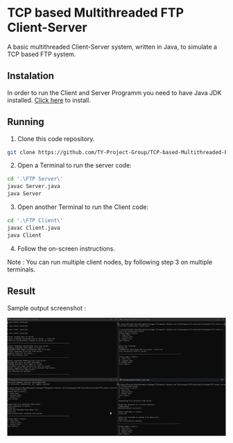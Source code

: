 # TCP based Multithreaded FTP Client-Server
A basic multithreaded Client-Server system, written in Java, to simulate a TCP based FTP system.

## Instalation

In order to run the Client and Server Programm you need to have Java JDK installed. [Click here](https://www.oracle.com/in/java/technologies/javase-downloads.html) to install.

## Running
1. Clone this code repository.
```bash
git clone https://github.com/TY-Project-Group/TCP-based-Multithreaded-FTP-client-server.git
```

2. Open a Terminal to run the server code:

```bash
cd '.\FTP Server\'
javac Server.java
java Server
```

3. Open another Terminal to run the Client code:

```bash
cd '.\FTP Client\'
javac Client.java
java Client
```

4. Follow the on-screen instructions.

Note : You can run multiple client nodes, by following step 3 on multiple terminals.

## Result

Sample output screenshot :

<img src="output_screenshot.png">